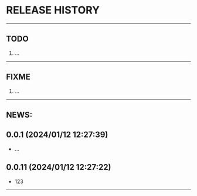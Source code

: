 # RELEASE HISTORY

********************************************************************************
## TODO
1. ...  

********************************************************************************
## FIXME
1. ...  

********************************************************************************
## NEWS:

0.0.1 (2024/01/12 12:27:39)
------------------------------
- ...  

0.0.11 (2024/01/12 12:27:22)
------------------------------
- 123

********************************************************************************
